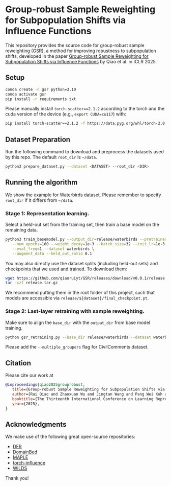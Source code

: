 # Group-robust Sample Reweighting for Subpopulation Shifts via Influence Functions

This repository provides the source code for group-robust sample reweighting (GSR), a method for improving robustness to subpopulation shifts, developed in the paper [Group-robust Sample Reweighting for Subpopulation Shifts via Influence Functions](https://openreview.net/forum?id=aQj9Ifxrl6) by Qiao et al. in ICLR 2025. 

## Setup
```sh
conda create -n gsr python=3.10   
conda activate gsr
pip install -r requirements.txt
```
Please manually install `torch-scatter==2.1.2` according to the torch and the cuda version of the device (e.g., `export CUDA=cu117`) with:
```sh
pip install torch-scatter==2.1.2 -f https://data.pyg.org/whl/torch-2.0.1+${CUDA}.html
```

## Dataset Preparation

Run the following command to download and preprocess the datasets used by this repo. The default `root_dir` is `~/data`. 
```sh
python3 prepare_dataset.py --dataset <DATASET> --root_dir <DIR>
```

## Running the algorithm
We show the example for Waterbirds dataset. Please remember to specify `root_dir` if it differs from `~/data`.
### Stage 1: Representation learning. 

Select a held-out set from the training set, then train a base model on the remaining data.
```sh
python3 train_basemodel.py --output_dir=release/waterbirds --pretrained_model \
   --num_epochs=100 --weight_decay=1e-3 --batch_size=32 --init_lr=1e-3 \
   --eval_freq=1 --dataset waterbirds \
   --augment_data --held_out_ratio 0.1
```

You may also directly use the dataset splits (including held-out sets) and checkpoints that we used and trained. To download them:
```sh
wget https://github.com/qiaoruiyt/GSR/releases/download/v0.0.1/release.tar.gz
tar -xzf release.tar.gz 
```
We recommend putting them in the root folder of this project, such that models are accessible via `release/${dataset}/final_checkpoint.pt`. 

### Stage 2: Last-layer retraining with sample reweighting. 
Make sure to align the `base_dir` with the `output_dir` from base model training. 
```sh
python gsr_retraining.py --base_dir release/waterbirds --dataset waterbirds --dro_metric acc --inf exact --inner_lr 0.0001 --max_outer_iter 100  --model resnet50 --multiplicative_updates --normalize_weights --optimizer lbfgs --outer_grad_clip 1.0 --outer_lr 1.0 --outer_lr_scheduler step --temperature 0.1 --weight_decay 0.1 --workers 0 --no_wandb --seed 1
```

Please add the `--multiple_groupers` flag for CivilComments dataset. 

## Citation
Please cite our work at
```bibtex
@inproceedings{qiao2025grouprobust,
   title={Group-robust Sample Reweighting for Subpopulation Shifts via Influence Functions},
   author={Rui Qiao and Zhaoxuan Wu and Jingtan Wang and Pang Wei Koh and Bryan Kian Hsiang Low},
   booktitle={The Thirteenth International Conference on Learning Representations},
   year={2025},
}
```

## Acknowledgments
We make use of the following great open-source repositories:
- [DFR](https://github.com/PolinaKirichenko/deep_feature_reweighting)
- [DomainBed](https://github.com/facebookresearch/DomainBed)
- [MAPLE](https://github.com/x-zho14/MAPLE)
- [torch-influence](https://github.com/alstonlo/torch-influence)
- [WILDS](https://github.com/p-lambda/wilds)

Thank you!